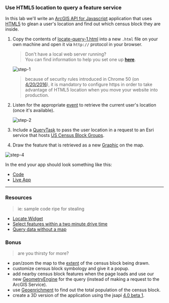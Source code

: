 ### Use HTML5 location to query a feature service

In this lab we'll write an [ArcGIS API for Javascript](https://developers.arcgis.com/javascript/) application that uses [HTML5](https://developer.mozilla.org/en-US/docs/Web/Guide/HTML/HTML5) to glean a user's location and find out which census block they are inside.

1. Copy the contents of [locate-query-1.html](src/locate-query-1.html) into a new `.html` file on your own machine and open it via `http://` protocol in your browser.

    > Don't have a local web server running?<br>
    > You can find information to help you set one up [**here**](https://gist.github.com/jgravois/5e73b56fa7756fd00b89).

    ![step-1](./html5_query_step_1.png)

    > because of security rules introduced in Chrome 50 (on [4/20/2016](https://developers.google.com/web/updates/2016/04/geolocation-on-secure-contexts-only)), it is mandatory to configure https in order to take advantage of HTML5 location when you move your website into production.

2. Listen for the appropriate [event](https://developers.arcgis.com/javascript/jsapi/locatebutton-amd.html#event-locate) to retrieve the current user's location (once it's available).

    ![step-2](./html5_query_step_2.png)

3. Include a [QueryTask](https://developers.arcgis.com/javascript/jsapi/querytask-amd.html) to pass the user location in a request to an Esri service that hosts [US Census Block Groups](http://sampleserver6.arcgisonline.com/arcgis/rest/services/Census/MapServer/1).

4. Draw the feature that is retrieved as a new [Graphic](https://developers.arcgis.com/javascript/jsapi/graphic-amd.html) on the map.

![step-4](./html5_query_step_4.png)

In the end your app should look something like this:
* [Code](src/locate-query-4.html)
* [Live App](https://esri.github.io/geodev-hackerlabs/develop/src/locate-query-4.html)

---
### Resources
> ie: sample code ripe for stealing

* [Locate Widget](https://developers.arcgis.com/javascript/jssamples/widget_locate.html)
* [Select features within a two minute drive time](https://developers.arcgis.com/javascript/jssamples/fl_selection.html)
* [Query data without a map](https://developers.arcgis.com/javascript/jssamples/query_nomap.html)

### Bonus
> are you thirsty for more?

* pan/zoom the map to the [extent](https://developers.arcgis.com/javascript/jsapi/polygon-amd.html#getextent) of the census block being drawn.
* customize census block symbology and give it a popup.
* add nearby census block features when the page loads and use our new [GeometryEngine](https://developers.arcgis.com/javascript/jsapi/esri.geometry.geometryengine-amd.html#contains) for the query (instead of making a request to the ArcGIS Service).
* use [Geoenrichment](https://developers.arcgis.com/javascript/jsapi/studyarea-amd.html) to find out the total population of the census block.
* create a 3D version of the application using the jsapi [4.0 beta 1](https://developers.arcgis.com/javascript/beta/).

